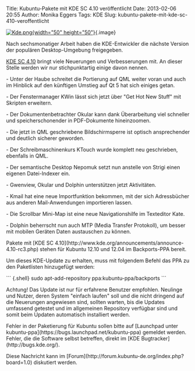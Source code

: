 Title: Kubuntu-Pakete mit KDE SC 4.10 veröffentlicht
Date: 2013-02-06 20:55
Author: Monika Eggers
Tags: KDE
Slug: kubuntu-pakete-mit-kde-sc-410-veroffentlicht

[![Kde.png](http://wiki.kubuntu-de.org/images/thumb/Kde.png/50px-Kde.png){width="50"
height="50"}](/Datei:Kde.png){.image}

</p>
Nach sechsmonatiger Arbeit haben die KDE-Entwickler die nächste Version
der populären Desktop-Umgebung freigegeben.

</p>
<!--break--><!--break-->

[KDE SC 4.10](http://www.kde.org/announcements/announce-4.10-rc3.php)
bringt viele Neuerungen und Verbesserungen mit. An dieser Stelle werden
wir nur stichpunktartig einige davon nennen.

</p>
-   Unter der Haube schreitet die Portierung auf QML weiter voran und
    auch im Hinblick auf den künftigen Umstieg auf Qt 5 hat sich einiges
    getan.

</p>
-   Der Fenstermanager KWin lässt sich jetzt über "Get Hot New Stuff"
    mit Skripten erweitern.

</p>
-   Der Dokumentenbetrachter Okular kann dank Überarbeitung viel
    schneller und speicherschonender in PDF-Dokumente hineinzoomen.

</p>
-   Die jetzt in QML geschriebene Bildschirmsperre ist optisch
    ansprechender und deutlich sicherer geworden.

</p>
-   Der Schreibmaschinenkurs KTouch wurde komplett neu geschrieben,
    ebenfalls in QML.

</p>
-   Der semantische Desktop Nepomuk setzt nun anstelle von Strigi einen
    eigenen Datei-Indexer ein.

</p>
-   Gwenview, Okular und Dolphin unterstützen jetzt Aktivitäten.

</p>
-   Kmail hat eine neue Importfunktion bekommen, mit der sich
    Adressbücher aus anderen Mail-Anwendungen importieren lassen.

</p>
-   Die Scrollbar Mini-Map ist eine neue Navigationshilfe im Texteditor
    Kate.

</p>
-   Dolphin beherrscht nun auch MTP (Media Transfer Protokoll), um
    besser mit mobilen Geräten Daten austauschen zu können.

</p>
Pakete mit [KDE SC
4.10](http://www.kde.org/announcements/announce-4.10-rc3.php) stehen für
Kubuntu 12.10 und 12.04 im Backports-PPA bereit.

</p>
Um dieses KDE-Update zu erhalten, muss mit folgendem Befehl das PPA zu
den Paketlisten hinzugefügt werden:

</p>
``` {.shell}
 sudo apt-add-repository ppa:kubuntu-ppa/backports
```

Achtung! Das Update ist nur für erfahrene Benutzer empfohlen. Neulinge
und Nutzer, deren System "einfach laufen" soll und die nicht dringend
auf die Neuerungen angewiesen sind, sollten warten, bis die Updates
umfassend getestet und im allgemeinen Repository verfügbar sind und
somit beim Updaten automatisch installiert werden.

</p>
Fehler in der Paketierung für Kubuntu sollen bitte auf [Launchpad unter
kubuntu-ppa](https://bugs.launchpad.net/kubuntu-ppa) gemeldet werden.
Fehler, die die Software selbst betreffen, direkt im [KDE
Bugtracker](http://bugs.kde.org/).

</p>
Diese Nachricht kann im
[Forum](http://forum.kubuntu-de.org/index.php?board=1.0) diskutiert
werden.

</p>

